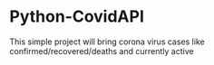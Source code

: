 # Python-CovidAPI
This simple project will bring corona virus cases like confirmed/recovered/deaths and currently active
